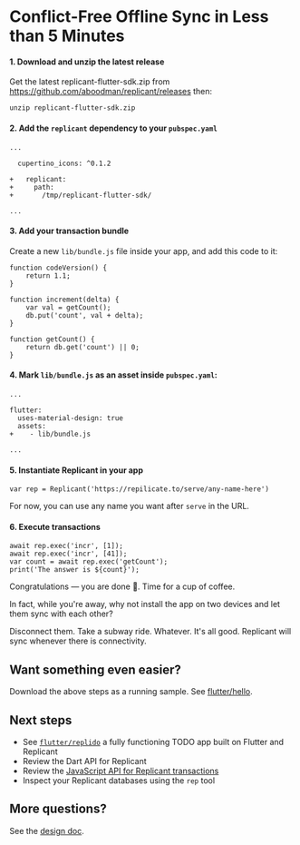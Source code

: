 # Conflict-Free Offline Sync in Less than 5 Minutes

#### 1. Download and unzip the latest release

Get the latest replicant-flutter-sdk.zip from https://github.com/aboodman/replicant/releases then:

```
unzip replicant-flutter-sdk.zip
```

#### 2. Add the `replicant` dependency to your `pubspec.yaml`

```
...

  cupertino_icons: ^0.1.2

+   replicant:
+     path:
+       /tmp/replicant-flutter-sdk/

...
```

#### 3. Add your transaction bundle

Create a new `lib/bundle.js` file inside your app, and add this code to it:

```
function codeVersion() {
    return 1.1;
}

function increment(delta) {
    var val = getCount();
    db.put('count', val + delta);
}

function getCount() {
    return db.get('count') || 0;
}
```

#### 4. Mark `lib/bundle.js` as an asset inside `pubspec.yaml`:

```
...

flutter:
  uses-material-design: true
  assets:
+    - lib/bundle.js

...
```

#### 5. Instantiate Replicant in your app

```
var rep = Replicant('https://repilicate.to/serve/any-name-here')
```

For now, you can use any name you want after `serve` in the URL.

#### 6. Execute transactions

```
await rep.exec('incr', [1]);
await rep.exec('incr', [41]);
var count = await rep.exec('getCount');
print('The answer is ${count}');
```

Congratulations — you are done 🎉. Time for a cup of coffee.

In fact, while you're away, why not install the app on two devices and let them sync with each other?

Disconnect them. Take a subway ride. Whatever. It's all good. Replicant will sync whenever there is connectivity.

## Want something even easier?

Download the above steps as a running sample. See [flutter/hello](../samples/flutter/hello).

## Next steps

- See [`flutter/replido`](../samples/flutter/replido) a fully functioning TODO app built on Flutter and Replicant
- Review the Dart API for Replicant
- Review the [JavaScript API for Replicant transactions](transaction-api.md)
- Inspect your Replicant databases using the `rep` tool

## More questions?

See the [design doc](../README.md).
